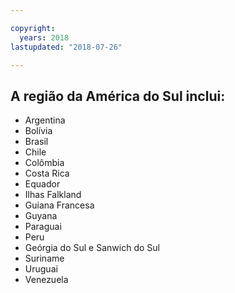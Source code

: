 ```yaml
---

copyright:
  years: 2018
lastupdated: "2018-07-26"

---
```



## A região da América do Sul inclui:

* Argentina
* Bolívia
* Brasil
* Chile
* Colômbia
* Costa Rica
* Equador
* Ilhas Falkland
* Guiana Francesa
* Guyana
* Paraguai
* Peru
* Geórgia do Sul e Sanwich do Sul
* Suriname
* Uruguai
* Venezuela
